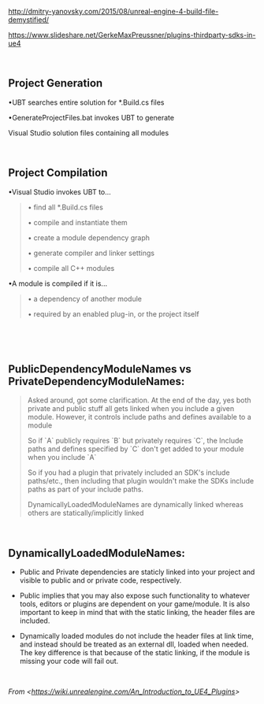 <http://dmitry-yanovsky.com/2015/08/unreal-engine-4-build-file-demystified/>

<https://www.slideshare.net/GerkeMaxPreussner/plugins-thirdparty-sdks-in-ue4>

 

## **Project Generation**

•UBT searches entire solution for \*.Build.cs files

•GenerateProjectFiles.bat invokes UBT to generate

Visual Studio solution files containing all modules

 

## **Project Compilation**

•Visual Studio invokes UBT to...

> • find all \*.Build.cs files
>
> • compile and instantiate them
>
> • create a module dependency graph
>
> • generate compiler and linker settings
>
> • compile all C++ modules

•A module is compiled if it is...

> • a dependency of another module
>
> • required by an enabled plug-in, or the project itself

 

 

## **PublicDependencyModuleNames vs PrivateDependencyModuleNames:**

> Asked around, got some clarification. At the end of the day, yes both private and public stuff all gets linked when you include a given module. However, it controls include paths and defines available to a module
>
> So if \`A\` publicly requires \`B\` but privately requires \`C\`, the Include paths and defines specified by \`C\` don't get added to your module when you include \`A\`
>
> So if you had a plugin that privately included an SDK's include paths/etc., then including that plugin wouldn't make the SDKs include paths as part of your include paths.
>
> DynamicallyLoadedModuleNames are dynamically linked whereas others are statically/implicitly linked

 

## **DynamicallyLoadedModuleNames:**

-   Public and Private dependencies are staticly linked into your project and visible to public and or private code, respectively.

-   Public implies that you may also expose such functionality to whatever tools, editors or plugins are dependent on your game/module. It is also important to keep in mind that with the static linking, the header files are included.

-   Dynamically loaded modules do not include the header files at link time, and instead should be treated as an external dll, loaded when needed. The key difference is that because of the static linking, if the module is missing your code will fail out.

 

*From &lt;<https://wiki.unrealengine.com/An_Introduction_to_UE4_Plugins>&gt;*
